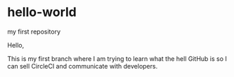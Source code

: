 # hello-world
my first repository

Hello,

This is my first branch where I am trying to learn what the hell GitHub is so I can sell CircleCI and communicate with developers.
